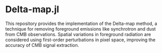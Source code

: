 # Delta-map.jl
This repository provides the implementation of the Delta-map method, a technique for removing foreground emissions like synchrotron and dust from CMB observations. Spatial variations in foreground radiation are considered using first-order perturbations in pixel space, improving the accuracy of CMB signal extraction.
